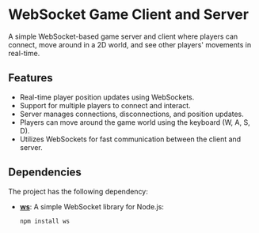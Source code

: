 # WebSocket Game Client and Server

A simple WebSocket-based game server and client where players can connect, move around in a 2D world, and see other players' movements in real-time.

## Features
- Real-time player position updates using WebSockets.
- Support for multiple players to connect and interact.
- Server manages connections, disconnections, and position updates.
- Players can move around the game world using the keyboard (W, A, S, D).
- Utilizes WebSockets for fast communication between the client and server.


## Dependencies

The project has the following dependency:

- **[ws](https://www.npmjs.com/package/ws)**: A simple WebSocket library for Node.js:
  ```bash
  npm install ws